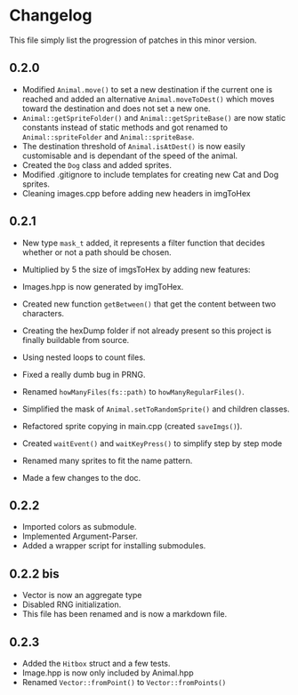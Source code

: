 # Changelog
This file simply list the progression of patches in this minor version.


## 0.2.0
+ Modified `Animal.move()` to set a new destination if the current one is reached and added an alternative `Animal.moveToDest()` which moves toward the destination and does not set a new one.
+ `Animal::getSpriteFolder()` and `Animal::getSpriteBase()` are now static constants instead of static methods and got renamed to `Animal::spriteFolder` and `Animal::spriteBase`.
+ The destination threshold of `Animal.isAtDest()` is now easily customisable and is dependant of the speed of the animal.
+ Created the `Dog` class and added sprites.
+ Modified .gitignore to include templates for creating new Cat and Dog sprites.
+ Cleaning images.cpp before adding new headers in imgToHex

## 0.2.1
+ New type `mask_t` added, it represents a filter function that decides whether or not a path should be chosen.
+ Multiplied by 5 the size of imgsToHex by adding new features:
+ Images.hpp is now generated by imgToHex.
+ Created new function `getBetween()` that get the content between two characters.
+ Creating the hexDump folder if not already present so this project is finally buildable from source.
+ 	Using nested loops to count files.

+ Fixed a really dumb bug in PRNG.
+ Renamed `howManyFiles(fs::path)` to `howManyRegularFiles()`.
+ Simplified the mask of `Animal.setToRandomSprite()` and children classes.
+ Refactored sprite copying in main.cpp (created `saveImgs()`).
+ Created `waitEvent()` and `waitKeyPress()` to simplify step by step mode
+ Renamed many sprites to fit the name pattern.
+ Made a few changes to the doc.

## 0.2.2
+ Imported colors as submodule.
+ Implemented Argument-Parser.
+ Added a wrapper script for installing submodules.

## 0.2.2 bis
+ Vector is now an aggregate type
+ Disabled RNG initialization.
+ This file has been renamed and is now a markdown file.

## 0.2.3
+ Added the `Hitbox` struct and a few tests.
+ Image.hpp is now only included by Animal.hpp
+ Renamed `Vector::fromPoint()` to `Vector::fromPoints()`
